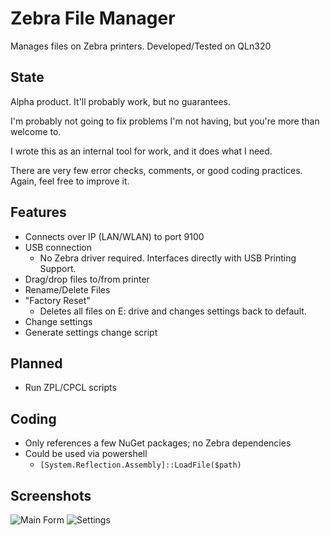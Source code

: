 # Zebra File Manager
Manages files on Zebra printers. Developed/Tested on QLn320

## State ##
Alpha product. It'll probably work, but no guarantees.

I'm probably not going to fix problems I'm not having, but you're more than welcome to.

I wrote this as an internal tool for work, and it does what I need.

There are very few error checks, comments, or good coding practices. Again, feel free to improve it.

## Features ##
- Connects over IP (LAN/WLAN) to port 9100
- USB connection
  - No Zebra driver required. Interfaces directly with USB Printing Support.
- Drag/drop files to/from printer
- Rename/Delete Files
- "Factory Reset"
  - Deletes all files on E: drive and changes settings back to default.
- Change settings
- Generate settings change script
  
## Planned ##
- Run ZPL/CPCL scripts
  
## Coding ##
- Only references a few NuGet packages; no Zebra dependencies
- Could be used via powershell
  - `[System.Reflection.Assembly]::LoadFile($path)`

## Screenshots ##
![Main Form](/../screenshots/MainForm.png?raw=true "Main Form")
![Settings](/../screenshots/Settings.png?raw=true "Settings")
